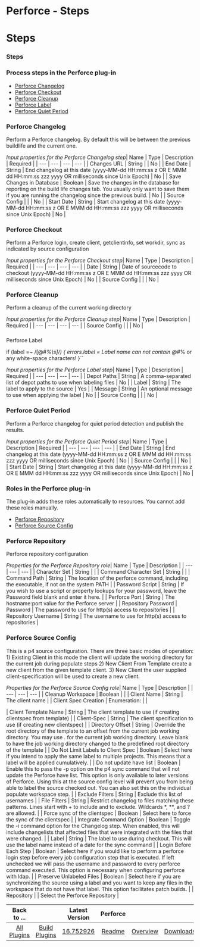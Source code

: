 
Perforce - Steps
================

# Steps



### Steps




 



### Process steps in the Perforce plug-in


* [Perforce Changelog](#perforce_changelog)
* [Perforce 
Checkout](#perforce_checkout)
* [Perforce Cleanup](#perforce_cleanup)
* [Perforce Label](#perforce_label)
* [Perforce 
Quiet Period](#perforce_quiet_period)




### Perforce Changelog


Perform a Perforce changelog. By default this will be
 between the previous buildlife and the current one.





*Input properties for the Perforce Changelog step*| Name | 
Type | Description | Required |
| --- | --- | --- | --- |
| Changes URL | String |  | No |
| End Date | String | End 
changelog at this date (yyyy-MM-dd HH:mm:ss z OR E MMM dd HH:mm:ss zzz yyyy OR milliseconds since Unix Epoch)
  | No |
|
 Save Changes in Database | Boolean | Save the changes in the database for reporting on the build life changes tab. You 
usually only want to save them if you are running the changelog since the previous build.
  | No |
| Source Config |  |
  | No |
| Start Date | String | Start changelog at this date (yyyy-MM-dd HH:mm:ss z OR E MMM dd HH:mm:ss zzz yyyy OR 
milliseconds since Unix Epoch)
  | No |


### Perforce Checkout


Perform a Perforce login, create client, 
getclientinfo, set workdir, sync as indicated by source configuration





*Input properties for the Perforce Checkout 
step*| Name | Type | Description | Required |
| --- | --- | --- | --- |
| Date | String | Date of sourcecode to checkout
 (yyyy-MM-dd HH:mm:ss z OR E MMM dd HH:mm:ss zzz yyyy OR milliseconds since Unix Epoch)
  | No |
| Source Config |  |  |
 No |


### Perforce Cleanup


Perform a cleanup of the current working directory




*Input properties for the Perforce
 Cleanup step*| Name | Type | Description | Required |
| --- | --- | --- | --- |
| Source Config |  |  | No |


### 
Perforce Label


 if (label =~ /[@#*%\s]/) { errors.label = Label name can not contain @#*% or any white-space 
characters! }``




*Input properties for the Perforce Label step*| Name | Type | Description | Required |
| --- | --- |
 --- | --- |
| Depot Paths | String | A comma-separated list of depot paths to use when labeling files | No |
| Label | 
String | The label to apply to the source | Yes |
| Message | String | An optional message to use when applying the 
label | No |
| Source Config |  |  | No |


### Perforce Quiet Period


Perform a Perforce changelog for quiet period 
detection and publish the results.




*Input properties for the Perforce Quiet Period step*| Name | Type | Description 
| Required |
| --- | --- | --- | --- |
| End Date | String | End changelog at this date (yyyy-MM-dd HH:mm:ss z OR E MMM 
dd HH:mm:ss zzz yyyy OR milliseconds since Unix Epoch)
  | No |
| Source Config |  |  | No |
| Start Date | String | 
Start changelog at this date (yyyy-MM-dd HH:mm:ss z OR E MMM dd HH:mm:ss zzz yyyy OR milliseconds since Unix Epoch)
  | 
No |




### Roles in the Perforce plug-in


The plug-in adds these roles automatically to resources. You cannot add 
these roles manually.



* [Perforce Repository](#perforce_repository_role)
* [Perforce Source 
Config](#perforce_source_config_role)



### Perforce Repository


Perforce repository configuration




*Properties for
 the Perforce Repository role*| Name | Type | Description |
| --- | --- | --- |
| Character Set | String |  |
| Command 
Character Set | String |  |
| Command Path | String | The location of the perforce command, including the executable, if
 not on the system PATH
  |
| Password Script | String | If you wish to use a script or property lookups for your 
password, leave the Password field blank and enter it here.
  |
| Perforce Port | String | The hostname:port value for 
the Perforce server |
| Repository Password | Password | The password to use for http(s) access to repositories |
| 
Repository Username | String | The username to use for http(s) access to repositories |


### Perforce Source Config




 This is a p4 source configuration. There are three basic modes of operation: 1) Existing Client in this mode the 
client will update the working directory for the current job during populate steps 2) New Client From Template create a 
new client from the given template client. 3) New Client the user supplied client-specification will be used to create a
 new client.




*Properties for the Perforce Source Config role*| Name | Type | Description |
| --- | --- | --- |
| 
Cleanup Workspace | Boolean |  |
| Client Name | String | The client name |
| Client Spec Creation | Enumeration:
 |  |

| Client Template Name | String | The client template to use (if creating clientspec from template) |
| Client-Spec | 
String | The client specification to use (if creating new clientspec) |
| Directory Offset | String | Override the root 
directory of the template to an offset from the current job working directory. You may use . for the current job working
 directory. Leave blank to have the job working directory changed to the predefined root directory of the template
  |
|
 Do Not Limit Labels to Client Spec | Boolean | Select here if you intend to apply the same label to multiple projects. 
This means that a label will be applied cumulatively.
  |
| Do not update have list | Boolean | Enable this to pass the 
-p option on the p4 sync command that will not update the Perforce have list. This option is only available to later 
versions of Perforce. Using this at the source config level will prevent you from being able to label the source checked
 out. You can also set this on the individual populate workspace step.
  |
| Exclude Filters | String | Exclude this 
list of usernames |
| File Filters | String | Restrict changelog to files matching these patterns. Lines start with + to
 include and to exclude. Wildcards *, **, and ? are allowed.
  |
| Force sync of the clientspec | Boolean | Select here 
to force the sync of the clientspec |
| Integrate Command Option | Boolean | Toggle the -i command option for the 
Changelog step. When enabled, this will include changelists that affected files that were integrated with the files that
 were changed.
  |
| Label | String | The label to use during checkout. This will use the label name instead of a date 
for the sync command
  |
| Login Before Each Step | Boolean | Select here if you would like to perform a perforce login 
step before every job configuration step that is executed. If left unchecked we will pass the username and password to 
every perforce command executed. This option is necessary when configuring perforce with ldap.
  |
| Preserve Unlabeled 
Files | Boolean | Select here if you are synchronizing the source using a label and you want to keep any files in the 
workspace that do not have that label. This option facilitates patch builds.
  |
| Repository |  | Select the Perforce 
Repository |





|Back to ...||Latest Version|Perforce |||
| :---: | :---: | :---: | :---: | :---: | :---: |
|[All Plugins](../../index.md)|[Build Plugins](../README.md)|[16.752926](https://raw.githubusercontent.com/UrbanCode/IBM-UCB-PLUGINS/main/files/Perforce/Perforce-16.752926.zip)|[Readme](README.md)|[Overview](overview.md)|[Downloads](downloads.md)|
